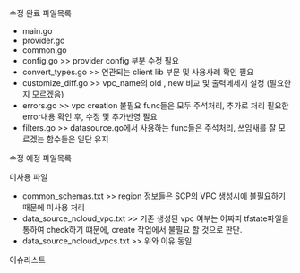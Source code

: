 수정 완료 파일목록
 - main.go
 - provider.go
 - common.go
 - config.go >> provider config 부분 수정 필요
 - convert_types.go >> 연관되는 client lib 부문 및 사용사례 확인 필요
 - customize_diff.go >> vpc_name의 old , new 비교 및 출력메세지 설정 (필요한지 모르겠음)
 - errors.go >> vpc creation 불필요 func들은 모두 주석처리, 추가로 처리 필요한 error내용 확인 후, 수정 및 추가반영 필요
 - filters.go >> datasource.go에서 사용하는 func들은 주석처리, 쓰임새를 잘 모르겠는 함수들은 일단 유지


수정 예정 파일목록



미사용 파일 
  - common_schemas.txt >> region 정보들은 SCP의 VPC 생성시에 불필요하기 때문에 미사용 처리
  - data_source_ncloud_vpc.txt >> 기존 생성된 vpc 여부는 어짜피 tfstate파일을 통하여 check하기 떄문에, create 작업에서 불필요 할 것으로 판단.
  - data_source_ncloud_vpcs.txt >> 위와 이유 동일

이슈리스트 
